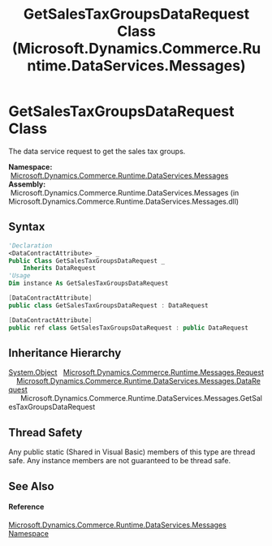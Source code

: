 ﻿---
title: GetSalesTaxGroupsDataRequest Class (Microsoft.Dynamics.Commerce.Runtime.DataServices.Messages)
TOCTitle: GetSalesTaxGroupsDataRequest Class
ms:assetid: T:Microsoft.Dynamics.Commerce.Runtime.DataServices.Messages.GetSalesTaxGroupsDataRequest
ms:mtpsurl: https://technet.microsoft.com/en-us/library/microsoft.dynamics.commerce.runtime.dataservices.messages.getsalestaxgroupsdatarequest(v=AX.60)
ms:contentKeyID: 65319743
ms.date: 05/18/2015
mtps_version: v=AX.60
f1_keywords:
- Microsoft.Dynamics.Commerce.Runtime.DataServices.Messages.GetSalesTaxGroupsDataRequest
dev_langs:
- CSharp
- C++
- VB
---

# GetSalesTaxGroupsDataRequest Class

The data service request to get the sales tax groups.

**Namespace:**  [Microsoft.Dynamics.Commerce.Runtime.DataServices.Messages](microsoft-dynamics-commerce-runtime-dataservices-messages-namespace.md)  
**Assembly:**  Microsoft.Dynamics.Commerce.Runtime.DataServices.Messages (in Microsoft.Dynamics.Commerce.Runtime.DataServices.Messages.dll)

## Syntax

``` vb
'Declaration
<DataContractAttribute> _
Public Class GetSalesTaxGroupsDataRequest _
    Inherits DataRequest
'Usage
Dim instance As GetSalesTaxGroupsDataRequest
```

``` csharp
[DataContractAttribute]
public class GetSalesTaxGroupsDataRequest : DataRequest
```

``` c++
[DataContractAttribute]
public ref class GetSalesTaxGroupsDataRequest : public DataRequest
```

## Inheritance Hierarchy

[System.Object](https://technet.microsoft.com/en-us/library/e5kfa45b\(v=ax.60\))  
  [Microsoft.Dynamics.Commerce.Runtime.Messages.Request](request-class-microsoft-dynamics-commerce-runtime-messages.md)  
    [Microsoft.Dynamics.Commerce.Runtime.DataServices.Messages.DataRequest](datarequest-class-microsoft-dynamics-commerce-runtime-dataservices-messages.md)  
      Microsoft.Dynamics.Commerce.Runtime.DataServices.Messages.GetSalesTaxGroupsDataRequest  

## Thread Safety

Any public static (Shared in Visual Basic) members of this type are thread safe. Any instance members are not guaranteed to be thread safe.

## See Also

#### Reference

[Microsoft.Dynamics.Commerce.Runtime.DataServices.Messages Namespace](microsoft-dynamics-commerce-runtime-dataservices-messages-namespace.md)

